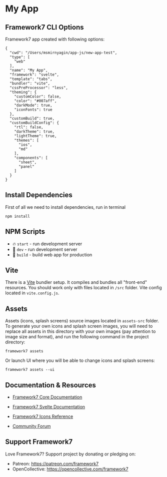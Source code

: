 # My App

## Framework7 CLI Options

Framework7 app created with following options:

```
{
  "cwd": "/Users/msmirnyagin/app-js/new-app-test",
  "type": [
    "web"
  ],
  "name": "My App",
  "framework": "svelte",
  "template": "tabs",
  "bundler": "vite",
  "cssPreProcessor": "less",
  "theming": {
    "customColor": false,
    "color": "#007aff",
    "darkMode": true,
    "iconFonts": true
  },
  "customBuild": true,
  "customBuildConfig": {
    "rtl": false,
    "darkTheme": true,
    "lightTheme": true,
    "themes": [
      "ios",
      "md"
    ],
    "components": [
      "sheet",
      "panel"
    ]
  }
}
```

## Install Dependencies

First of all we need to install dependencies, run in terminal
```
npm install
```

## NPM Scripts

* 🔥 `start` - run development server
* 🔧 `dev` - run development server
* 🔧 `build` - build web app for production

## Vite

There is a [Vite](https://vitejs.dev) bundler setup. It compiles and bundles all "front-end" resources. You should work only with files located in `/src` folder. Vite config located in `vite.config.js`.
## Assets

Assets (icons, splash screens) source images located in `assets-src` folder. To generate your own icons and splash screen images, you will need to replace all assets in this directory with your own images (pay attention to image size and format), and run the following command in the project directory:

```
framework7 assets
```

Or launch UI where you will be able to change icons and splash screens:

```
framework7 assets --ui
```



## Documentation & Resources

* [Framework7 Core Documentation](https://framework7.io/docs/)


* [Framework7 Svelte Documentation](https://framework7.io/svelte/)
* [Framework7 Icons Reference](https://framework7.io/icons/)
* [Community Forum](https://forum.framework7.io)

## Support Framework7

Love Framework7? Support project by donating or pledging on:
- Patreon: https://patreon.com/framework7
- OpenCollective: https://opencollective.com/framework7